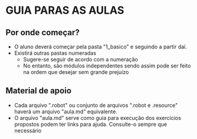 # GUIA PARAS AS AULAS

## Por onde começar?
- O aluno deverá começar pela pasta "1_basico" e seguindo a partir daí.
- Existirá outras pastas numeradas
    - Sugere-se seguir de acordo com a numeração
    - No entanto, são módulos independentes sendo assim pode ser feito na ordem que desejar sem grande prejuízo

## Material de apoio
- Cada arquivo ".robot" ou conjunto de arquivos ".robot e .resource" haverá um arquivo "aula.md" equivalente.
- O arquivo "aula.md" serve como guia para execução dos exercícios propostos podem ter links para ajuda. Consulte-o sempre que necessário